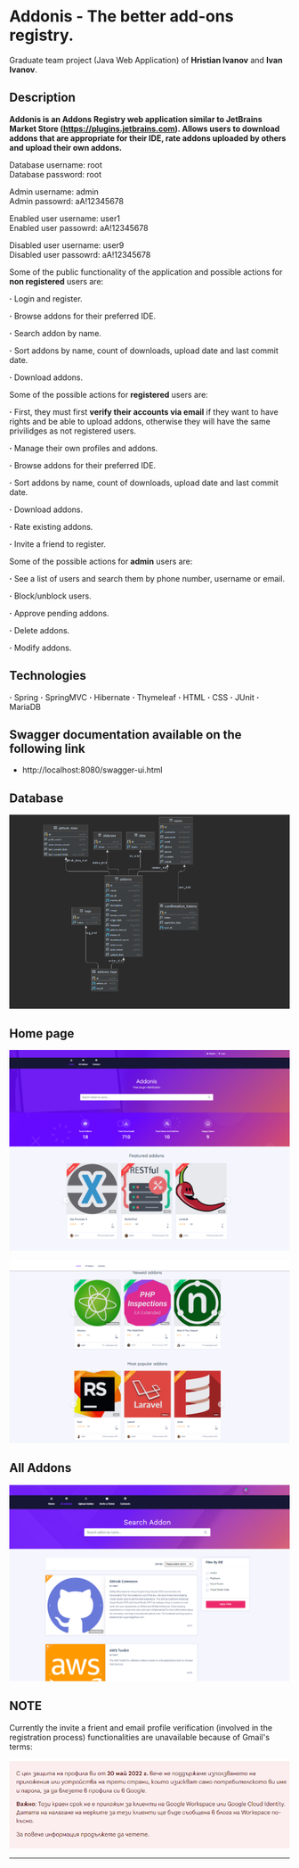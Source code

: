 # Addonis - The better add-ons registry.
Graduate team project (Java Web Application) of **Hristian Ivanov** and **Ivan Ivanov**. 

## Description

**Addonis is an Addons Registry web application similar to JetBrains Market Store (https://plugins.jetbrains.com). Allows users to download addons that are appropriate for their IDE, rate addons uploaded by others and upload their own addons.**

Database username: root   
Database password: root  

Admin username: admin    
Admin passowrd: aA!12345678  

Enabled user username: user1  
Enabled user passowrd: aA!12345678    

Disabled user username: user9  
Disabled user passowrd: aA!12345678    

Some of the public functionality of the application and possible actions for **non registered** users are:

**·** Login and register.

**·** Browse addons for their preferred IDE.

**·** Search addon by name.

**·** Sort addons by name, count of downloads, upload date and last commit date.

**·** Download addons.

Some of the possible actions for **registered** users are:

**·** First, they must first **verify their accounts via email** if they want to have rights and be able to upload addons, otherwise they will have the same privilidges as not registered users.

**·** Manage their own profiles and addons.

**·** Browse addons for their preferred IDE.

**·** Sort addons by name, count of downloads, upload date and last commit date.

**·** Download addons.

**·** Rate existing addons.

**·** Invite а friend to register.

Some of the possible actions for **admin** users are:

**·** See a list of users and search them by phone number, username or email.

**·** Block/unblock users.

**·** Approve pending addons.

**·** Delete addons.

**·** Modify addons.

## Technologies

**·** Spring
**·** SpringMVC
**·** Hibernate
**·** Thymeleaf
**·** HTML
**·** CSS
**·** JUnit
**·** MariaDB

## Swagger documentation available on the following link

- http://localhost:8080/swagger-ui.html

## Database

![scheme](/images/DB.PNG)


## Home page

![scheme](/images/HomePage.PNG)

![scheme](/images/HomePage2.PNG)


## All Addons

![scheme](/images/AllAddons.PNG)


## NOTE  

Currently the invite a frient and email profile verification (involved in the registration process) functionalities are unavailable because of Gmail's terms:

![scheme](/images/mail.PNG)

***




